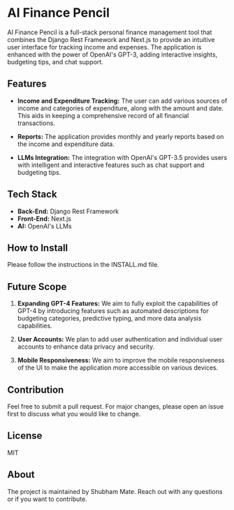 # AI Finance Pencil

AI Finance Pencil is a full-stack personal finance management tool that combines the Django Rest Framework and Next.js to provide an intuitive user interface for tracking income and expenses. The application is enhanced with the power of OpenAI's GPT-3, adding interactive insights, budgeting tips, and chat support.

## Features

- **Income and Expenditure Tracking:** The user can add various sources of income and categories of expenditure, along with the amount and date. This aids in keeping a comprehensive record of all financial transactions.

- **Reports:** The application provides monthly and yearly reports based on the income and expenditure data.

- **LLMs Integration:** The integration with OpenAI's GPT-3.5 provides users with intelligent and interactive features such as chat support and budgeting tips.

## Tech Stack

- **Back-End:** Django Rest Framework
- **Front-End:** Next.js
- **AI:** OpenAI's LLMs

## How to Install

Please follow the instructions in the INSTALL.md file.

## Future Scope

1. **Expanding GPT-4 Features:** We aim to fully exploit the capabilities of GPT-4 by introducing features such as automated descriptions for budgeting categories, predictive typing, and more data analysis capabilities.

2. **User Accounts:** We plan to add user authentication and individual user accounts to enhance data privacy and security.

3. **Mobile Responsiveness:** We aim to improve the mobile responsiveness of the UI to make the application more accessible on various devices.

## Contribution

Feel free to submit a pull request. For major changes, please open an issue first to discuss what you would like to change.

## License

MIT

## About

The project is maintained by Shubham Mate. Reach out with any questions or if you want to contribute.
